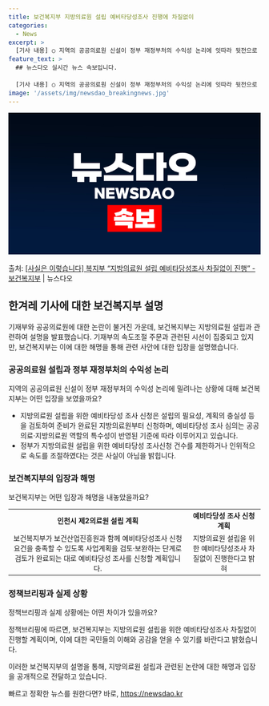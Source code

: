 ```yaml
---
title: 보건복지부 지방의료원 설립 예비타당성조사 진행에 차질없이
categories:
  - News
excerpt: >
  [기사 내용] ○ 지역의 공공의료원 신설이 정부 재정부처의 수익성 논리에 잇따라 뒷전으로 밀려나고 있으며기재…
feature_text: >
  ## 뉴스다오 실시간 뉴스 속보입니다.

  [기사 내용] ○ 지역의 공공의료원 신설이 정부 재정부처의 수익성 논리에 잇따라 뒷전으로 밀려나고 있으며기재…
image: '/assets/img/newsdao_breakingnews.jpg'
---
```


![뉴스다오 속보](/assets/img/newsdao_breakingnews.jpg)

<p>출처: <a href="https://newsdao.kr/3938" rel="dofollow">[사실은 이렇습니다] 복지부 “지방의료원 설립 예비타당성조사 차질없이 진행” - 보건복지부</a> | 뉴스다오</p>

<h2 data-ke-size="size26">한겨레 기사에 대한 보건복지부 설명</h2>
기재부와 공공의료원에 대한 논란이 불거진 가운데, 보건복지부는 지방의료원 설립과 관련하여 설명을 발표했습니다. 기재부의 속도조절 주문과 관련된 시선이 집중되고 있지만, 보건복지부는 이에 대한 해명을 통해 관련 사안에 대한 입장을 설명했습니다.

<h3>공공의료원 설립과 정부 재정부처의 수익성 논리</h3>
지역의 공공의료원 신설이 정부 재정부처의 수익성 논리에 밀려나는 상황에 대해 보건복지부는 어떤 입장을 보였을까요?

<ul>
    <li>지방의료원 설립을 위한 예비타당성 조사 신청은 설립의 필요성, 계획의 충실성 등을 검토하여 준비가 완료된 지방의료원부터 신청하며, 예비타당성 조사 심의는 공공의료·지방의료원 역할의 특수성이 반영된 기준에 따라 이루어지고 있습니다.</li>
    <li>정부가 지방의료원 설립을 위한 예비타당성 조사신청 건수를 제한하거나 인위적으로 속도를 조절하였다는 것은 사실이 아님을 밝힙니다.</li>
</ul>

<h3>보건복지부의 입장과 해명</h3>
보건복지부는 어떤 입장과 해명을 내놓았을까요?

<table>
  <tr>
    <td style="text-align: center; height: 17px;"><b>인천시 제2의료원 설립 계획</b></td>
    <td style="text-align: center; height: 17px;"><b>예비타당성 조사 신청 계획</b></td>
  </tr>
  <tr>
    <td style="text-align: center;">보건복지부가 보건산업진흥원과 함께 예비타당성조사 신청요건을 충족할 수 있도록 사업계획을 검토·보완하는 단계로 검토가 완료되는 대로 예비타당성 조사를 신청할 계획입니다.</td>
    <td style="text-align: center;">지방의료원 설립을 위한 예비타당성조사 차질없이 진행한다고 밝혀</td>
  </tr>
</table>

<h3>정책브리핑과 실제 상황</h3>
정책브리핑과 실제 상황에는 어떤 차이가 있을까요?

<p data-ke-size="size16">정책브리핑에 따르면, 보건복지부는 지방의료원 설립을 위한 예비타당성조사 차질없이 진행할 계획이며, 이에 대한 국민들의 이해와 공감을 얻을 수 있기를 바란다고 밝혔습니다.</p>

이러한 보건복지부의 설명을 통해, 지방의료원 설립과 관련된 논란에 대한 해명과 입장을 공개적으로 전달하고 있습니다. 

빠르고 정확한 뉴스를 원한다면? 바로, <a href="https://newsdao.kr" rel="dofollow">https://newsdao.kr</a>


